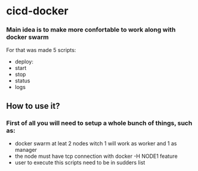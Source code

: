 # cicd-docker
### Main idea is to make more confortable to work along with docker swarm

For that was made 5 scripts:
* deploy: 
* start
* stop
* status
* logs

## How to use it?
### First of all you will need to setup a whole bunch of things, such as:
* docker swarm at leat 2 nodes witch 1 will work as worker and 1 as manager
* the node must have tcp connection with docker -H NODE1 <command> feature
* user to execute this scripts need to be in sudders list

